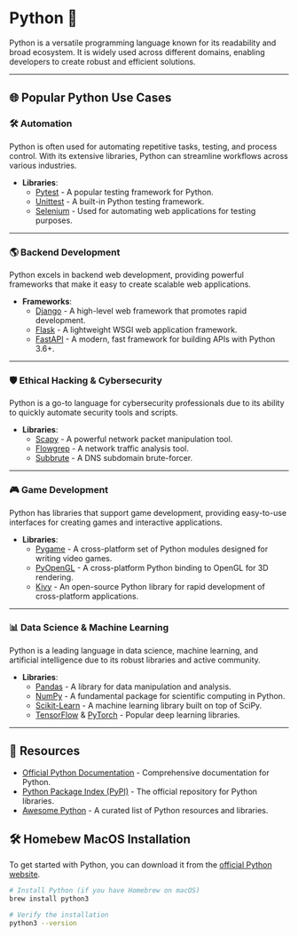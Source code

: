 # Python 🐍

Python is a versatile programming language known for its readability and broad ecosystem. It is widely used across different domains, enabling developers to create robust and efficient solutions.

---

## 🌐 Popular Python Use Cases

### 🛠️ Automation
Python is often used for automating repetitive tasks, testing, and process control. With its extensive libraries, Python can streamline workflows across various industries.

- **Libraries**:
  - [Pytest](https://docs.pytest.org/) - A popular testing framework for Python.
  - [Unittest](https://docs.python.org/3/library/unittest.html) - A built-in Python testing framework.
  - [Selenium](https://selenium.dev/) - Used for automating web applications for testing purposes.

---

### 🌎 Backend Development
Python excels in backend web development, providing powerful frameworks that make it easy to create scalable web applications.

- **Frameworks**:
  - [Django](https://www.djangoproject.com/) - A high-level web framework that promotes rapid development.
  - [Flask](https://flask.palletsprojects.com/) - A lightweight WSGI web application framework.
  - [FastAPI](https://fastapi.tiangolo.com/) - A modern, fast framework for building APIs with Python 3.6+.

---

### 🛡️ Ethical Hacking & Cybersecurity
Python is a go-to language for cybersecurity professionals due to its ability to quickly automate security tools and scripts.

- **Libraries**:
  - [Scapy](https://scapy.net/) - A powerful network packet manipulation tool.
  - [Flowgrep](https://code.google.com/archive/p/flowgrep/) - A network traffic analysis tool.
  - [Subbrute](https://github.com/TheRook/subbrute) - A DNS subdomain brute-forcer.

---

### 🎮 Game Development
Python has libraries that support game development, providing easy-to-use interfaces for creating games and interactive applications.

- **Libraries**:
  - [Pygame](https://www.pygame.org/) - A cross-platform set of Python modules designed for writing video games.
  - [PyOpenGL](http://pyopengl.sourceforge.net/) - A cross-platform Python binding to OpenGL for 3D rendering.
  - [Kivy](https://kivy.org/#home) - An open-source Python library for rapid development of cross-platform applications.

---

### 📊 Data Science & Machine Learning
Python is a leading language in data science, machine learning, and artificial intelligence due to its robust libraries and active community.

- **Libraries**:
  - [Pandas](https://pandas.pydata.org/) - A library for data manipulation and analysis.
  - [NumPy](https://numpy.org/) - A fundamental package for scientific computing in Python.
  - [Scikit-Learn](https://scikit-learn.org/) - A machine learning library built on top of SciPy.
  - [TensorFlow](https://www.tensorflow.org/) & [PyTorch](https://pytorch.org/) - Popular deep learning libraries.

---

## 📘 Resources

- [Official Python Documentation](https://docs.python.org/3/) - Comprehensive documentation for Python.
- [Python Package Index (PyPI)](https://pypi.org/) - The official repository for Python libraries.
- [Awesome Python](https://awesome-python.com/) - A curated list of Python resources and libraries.

## 🛠️ Homebew MacOS Installation

To get started with Python, you can download it from the [official Python website](https://www.python.org/downloads/).

```bash
# Install Python (if you have Homebrew on macOS)
brew install python3

# Verify the installation
python3 --version
```